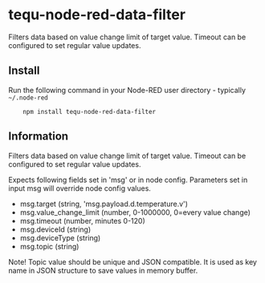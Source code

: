 tequ-node-red-data-filter
=====================

Filters data based on value change limit of target value. Timeout can be configured to set regular value updates.

## Install

Run the following command in your Node-RED user directory - typically `~/.node-red`

        npm install tequ-node-red-data-filter

## Information

Filters data based on value change limit of target value. Timeout can be configured to set regular value updates.

Expects following fields set in 'msg' or in node config.
Parameters set in input msg will override node config values.
- msg.target (string, 'msg.payload.d.temperature.v')
- msg.value_change_limit (number, 0-1000000, 0=every value change)
- msg.timeout (number, minutes 0-120)
- msg.deviceId (string)
- msg.deviceType (string)
- msg.topic (string)

Note! Topic value should be unique and JSON compatible. It is used as key name in JSON structure to save values in memory buffer.
